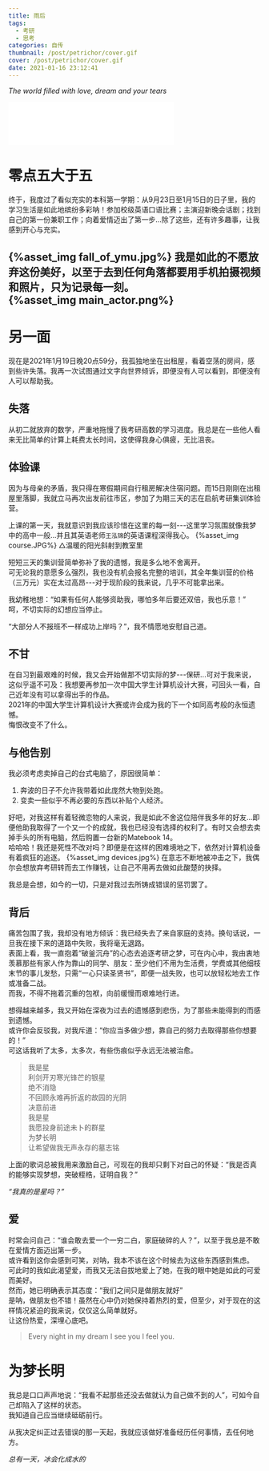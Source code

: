 ```yaml
---
title: 雨后
tags:
  - 考研
  - 思考
categories: 自传
thumbnail: /post/petrichor/cover.gif
cover: /post/petrichor/cover.gif
date: 2021-01-16 23:12:41
---
```

*The world filled with love, dream and your tears*
<!-- more -->

<iframe frameborder="no" border="0" marginwidth="0" marginheight="0" width=330 height=86 src="//music.163.com/outchain/player?type=2&id=1392705780&auto=0&height=66"></iframe>

# 零点五大于五
终于，我度过了看似充实的本科第一学期：从9月23日至1月15日的日子里，我的学习生活是如此地缤纷多彩呐！参加校级英语口语比赛；主演迎新晚会话剧；找到自己的第一份兼职工作；向着爱情迈出了第一步...除了这些，还有许多趣事，让我感到开心与充实。  

{%asset_img fall_of_ymu.jpg%}
我是如此的不愿放弃这份美好，以至于去到任何角落都要用手机拍摄视频和照片，只为记录每一刻。   
{%asset_img main_actor.png%}
-------
# 另一面
现在是2021年1月19日晚20点59分，我孤独地坐在出租屋，看着空荡的房间，感到些许失落。我再一次试图通过文字向世界倾诉，即便没有人可以看到，即便没有人可以帮助我。

## 失落
从初二就放弃的数学，严重地拖慢了我考研高数的学习进度。我总是在一些他人看来无比简单的计算上耗费太长时间，这使得我身心俱疲，无比沮丧。

## 体验课
因为与母亲的矛盾，我只得在寒假期间自行租房解决住宿问题。而15日刚刚在出租屋里落脚，我就立马再次出发前往市区，参加了为期三天的志在启航考研集训体验营。

上课的第一天，我就意识到我应该珍惜在这里的每一刻---这里学习氛围就像我梦中的高中一般...并且其英语老师`王泓锦`的英语课程深得我心。
{%asset_img course.JPG%}
△温暖的阳光斜射到教室里

短短三天的集训营简单弥补了我的遗憾，我是多么地不舍离开。      
可无论我的意愿多么强烈，我也没有机会报名完整的培训，其全年集训营的价格（三万元）实在太过高昂---对于现阶段的我来说，几乎不可能拿出来。   
   
我幼稚地想：“如果有任何人能够资助我，哪怕多年后要还双倍，我也乐意！”     
呵，不切实际的幻想应当停止。   

“大部分人不报班不一样成功上岸吗？”，我不情愿地安慰自己道。

## 不甘
在自习到最艰难的时候，我又会开始做那不切实际的梦---保研...可对于我来说，这似乎遥不可及：我想要再参加一次中国大学生计算机设计大赛，可回头一看，自己近年没有可以拿得出手的作品。    
2021年的中国大学生计算机设计大赛或许会成为我的下一个如同高考般的永恒遗憾。   
悔恨改变不了什么。

## 与他告别
我必须考虑卖掉自己的台式电脑了，原因很简单：
1. 奔波的日子不允许我带着如此庞然大物到处跑。
2. 变卖一些似乎不再必要的东西以补贴个人经济。

好吧，对我这样有着轻微恋物的人来说，我是如此不舍这位陪伴我多年的好友...即便他助我取得了一个又一个的成就，我也已经没有选择的权利了。有时又会想去卖掉手头的所有电脑，然后购置一台新的Matebook 14。     
哈哈哈！我还是死性不改对吗？即便是在这样的困难境地之下，依然对计算机设备有着疯狂的追逐。
{%asset_img devices.jpg%}
在意志不断地被冲击之下，我偶尔会想放弃考研转而去工作赚钱，让自己不用再去做如此酸楚的抉择。    
    
我总是会想，如今的一切，只是对我过去所铸成错误的惩罚罢了。

## 背后
痛苦包围了我，我却没有地方倾诉：我已经失去了来自家庭的支持。换句话说，一旦我在接下来的道路中失败，我将毫无退路。   
表面上看，我一直抱着“破釜沉舟”的心态去追逐考研之梦，可在内心中，我由衷地羡慕那些有家人作为靠山的同学、朋友：至少他们不用为生活费，学费或其他细枝末节的事儿发愁，只需“一心只读圣贤书”，即便一战失败，也可以放轻松地去工作或准备二战。   
而我，不得不拖着沉重的包袱，向前缓慢而艰难地行进。   

想得越来越多，我又开始在深夜为过去的遗憾感到悲伤，为了那些未能得到的而感到遗憾。       
或许你会反驳我，对我斥道：“你应当多做少想，靠自己的努力去取得那些你想要的！”    
可这话我听了太多，太多次，有些伤痕似乎永远无法被治愈。   
       
> 我是星    
利剑开刃寒光锋芒的银星  
绝不消隐  
不回顾永难再折返的故园的光阴  
决意前进  
我是星   
我愿投身前途未卜的群星   
为梦长明    
让希望做我无声永存的墓志铭   

上面的歌词总被我用来激励自己，可现在的我却只剩下对自己的怀疑：“我是否真的能够实现梦想，突破桎梏，证明自我？”    
   
   *“我真的是星吗？”*

<!-- 我陷入了深深的自我怀疑之中。 -->

## 爱
时常会问自己：“谁会敢去爱一个一穷二白，家庭破碎的人？”，以至于我总是不敢在爱情方面迈出第一步。   
或许看到这你会感到可笑，对呐，我本不该在这个时候去为这些东西感到焦虑。
可此时的我如此渴望爱，而我又无法自拔地爱上了她，在我的眼中她是如此的可爱而美好。   
然而，她已明确表示其态度：“我们之间只是做朋友就好”   
是呐，做朋友也不错！虽然在心中仍对她保持着热烈的爱，但至少，对于现在的这样情况紧迫的我来说，仅仅这么简单就好。   
让这份热爱，深埋心底吧。
>Every night in my dream
I see you
I feel you.   
    
# 为梦长明
我总是口口声声地说：“我看不起那些还没去做就认为自己做不到的人”，可如今自己却陷入了这样的状态。    
我知道自己应当继续砥砺前行。    

从我决定纠正过去错误的那一天起，我就应该做好准备经历任何事情，去任何地方。   

<!-- {%asset_img keep_moving_on.png%} -->
*总有一天，冰会化成水的*
